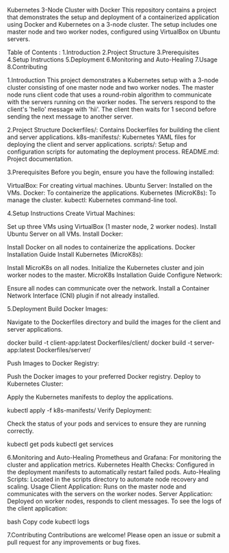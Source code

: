 Kubernetes 3-Node Cluster with Docker
This repository contains a project that demonstrates the setup and deployment of a containerized application using Docker and Kubernetes on a 3-node cluster. The setup includes one master node and two worker nodes, configured using VirtualBox on Ubuntu servers.

Table of Contents : 
1.Introduction
2.Project Structure
3.Prerequisites
4.Setup Instructions
5.Deployment
6.Monitoring and Auto-Healing
7.Usage
8.Contributing


1.Introduction
This project demonstrates a Kubernetes setup with a 3-node cluster consisting of one master node and two worker nodes. The master node runs client code that uses a round-robin algorithm to communicate with the servers running on the worker nodes. The servers respond to the client's 'hello' message with 'hii'. The client then waits for 1 second before sending the next message to another server.

2.Project Structure
Dockerfiles/: Contains Dockerfiles for building the client and server applications.
k8s-manifests/: Kubernetes YAML files for deploying the client and server applications.
scripts/: Setup and configuration scripts for automating the deployment process.
README.md: Project documentation.

3.Prerequisites
Before you begin, ensure you have the following installed:

VirtualBox: For creating virtual machines.
Ubuntu Server: Installed on the VMs.
Docker: To containerize the applications.
Kubernetes (MicroK8s): To manage the cluster.
kubectl: Kubernetes command-line tool.

4.Setup Instructions
Create Virtual Machines:

Set up three VMs using VirtualBox (1 master node, 2 worker nodes).
Install Ubuntu Server on all VMs.
Install Docker:

Install Docker on all nodes to containerize the applications.
Docker Installation Guide
Install Kubernetes (MicroK8s):

Install MicroK8s on all nodes.
Initialize the Kubernetes cluster and join worker nodes to the master.
MicroK8s Installation Guide
Configure Network:

Ensure all nodes can communicate over the network.
Install a Container Network Interface (CNI) plugin if not already installed.


5.Deployment
Build Docker Images:

Navigate to the Dockerfiles directory and build the images for the client and server applications.

docker build -t client-app:latest Dockerfiles/client/
docker build -t server-app:latest Dockerfiles/server/

Push Images to Docker Registry:

Push the Docker images to your preferred Docker registry.
Deploy to Kubernetes Cluster:

Apply the Kubernetes manifests to deploy the applications.

kubectl apply -f k8s-manifests/
Verify Deployment:

Check the status of your pods and services to ensure they are running correctly.

kubectl get pods
kubectl get services


6.Monitoring and Auto-Healing
Prometheus and Grafana: For monitoring the cluster and application metrics.
Kubernetes Health Checks: Configured in the deployment manifests to automatically restart failed pods.
Auto-Healing Scripts: Located in the scripts directory to automate node recovery and scaling.
Usage
Client Application: Runs on the master node and communicates with the servers on the worker nodes.
Server Application: Deployed on worker nodes, responds to client messages.
To see the logs of the client application:

bash
Copy code
kubectl logs <client-pod-name>


7.Contributing
Contributions are welcome! Please open an issue or submit a pull request for any improvements or bug fixes.
